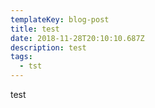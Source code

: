 ```yaml
---
templateKey: blog-post
title: test
date: 2018-11-28T20:10:10.687Z
description: test
tags:
  - tst
---
```

test
